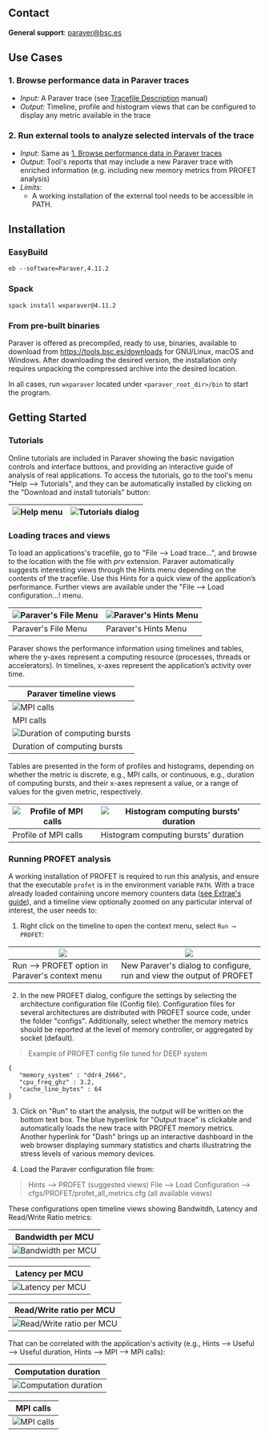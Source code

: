 ## Contact
**General support**: paraver@bsc.es

## Use Cases

### 1. Browse performance data in Paraver traces
* *Input:* A Paraver trace (see [Tracefile Description](https://tools.bsc.es/doc/1370.pdf) manual)
* *Output:* Timeline, profile and histogram views that can be configured to display any metric available in the trace 

### 2. Run external tools to analyze selected intervals of the trace
* *Input*: Same as [1. Browse performance data in Paraver traces](#1-Browse-performance-data-in-Paraver-traces)
* *Output*: Tool's reports that may include a new Paraver trace with enriched information (e.g. including new memory metrics from PROFET analysis) 
* *Limits*: 
    * A working installation of the external tool needs to be accessible in PATH.

## Installation
### EasyBuild
```
eb --software=Paraver,4.11.2
```
### Spack
```
spack install wxparaver@4.11.2
```

### From pre-built binaries
Paraver is offered as precompiled, ready to use, binaries, available to download from https://tools.bsc.es/downloads for GNU/Linux, macOS and Windows. After downloading the desired version, the installation only requires unpacking the compressed archive into the desired location.

In all cases, run ```wxparaver``` located under ```<paraver_root_dir>/bin``` to start the program.

## Getting Started
### Tutorials
Online tutorials are included in Paraver showing the basic navigation controls and interface buttons, and providing an interactive guide of analysis of real applications. To access the tutorials, go to the tool's menu "Help ⟶ Tutorials", and they can be automatically installed by clicking on the "Download and install tutorials" button:

| ![Help menu](images/menubar_help.png "Help menu") | ![Tutorials dialog](images/tutorials_dialog.png "Tutorials dialog") |
| -------- | -------- | 

### Loading traces and views 

To load an applications's tracefile, go to "File ⟶ Load trace...", and browse to the location with the file with *prv* extension. Paraver automatically suggests interesting views through the Hints menu depending on the contents of the tracefile. Use this Hints for a quick view of the application’s performance. Further views are available under the "File ⟶ Load configuration...! menu.

| ![Paraver's File Menu](images/menubar_file.png "Paraver's File Menu") | ![Paraver's Hints Menu](images/menubar_hints.png "Paraver's Hints Menu")
| -------- | -------- | 
| Paraver's File Menu | Paraver's Hints Menu |

Paraver shows the performance information using timelines and tables, where the y-axes represent a computing resource (processes, threads or accelerators). In timelines, x-axes represent the application’s activity over time. 


| Paraver timeline views  |
| - |
| ![MPI calls](images/timeline_mpi_calls.png "MPI calls") |
| MPI calls | 
| ![Duration of computing bursts](images/timeline_useful_duration.png "Duration of computing bursts") |
| Duration of computing bursts | 

Tables are presented in the form of profiles and histograms, depending on whether the metric is discrete, e.g., MPI calls, or continuous, e.g., duration of computing bursts, and their x-axes represent a value, or a range of values for the given metric, respectively.

| ![Profile of MPI calls](images/profile_mpi_calls.png "Profile of MPI calls") | ![Histogram computing bursts' duration](images/histogram_useful_duration.png "Histogram computing bursts' duration") |
| - | - |
| Profile of MPI calls  | Histogram computing bursts' duration |

### Running PROFET analysis 

A working installation of PROFET is required to run this analysis, and ensure that the executable ```profet``` is in the environment variable ```PATH```.
With a trace already loaded containing uncore memory counters data ([see Extrae's guide](https://github.com/bsc-performance-tools/extrae/blob/master/README-DEEP.md#Obtaining-traces-with-optional-data-for-PROFET)), and a timeline view optionally zoomed on any particular interval of interest, the user needs to:

1. Right click on the timeline to open the context menu, select ```Run ⟶ PROFET```: 

| ![](images/contextmenu_run_profet.png) | ![](images/run_profet_dialog.png) |
| - | - |
| Run ⟶ PROFET option in Paraver's context menu | New Paraver's dialog to configure, run and view the output of PROFET | 
2. In the new PROFET dialog, configure the settings by selecting the architecture configuration file (Config file). Configuration files for several architectures are distributed with PROFET source code, under the folder "configs". Additionally, select whether the memory metrics should be reported at the level of memory controller, or aggregated by socket (default).

> Example of PROFET config file tuned for DEEP system  
 ```
 {
    "memory_system" : "ddr4_2666",
    "cpu_freq_ghz" : 3.2,
    "cache_line_bytes" : 64
 } 
 ``` 

3. Click on "Run" to start the analysis, the output will be written on the bottom text box. The blue hyperlink for "Output trace" is clickable and automatically loads the new trace with PROFET memory metrics. Another hyperlink for "Dash" brings up an interactive dashboard in the web browser displaying summary statistics and charts illustratring the stress levels of various memory devices.

4. Load the Paraver configuration file from:

> Hints ⟶ PROFET (suggested views)
> File ⟶ Load Configuration ⟶ cfgs/PROFET/profet_all_metrics.cfg (all available views)

These configurations open timeline views showing Bandwitdh, Latency and Read/Write Ratio metrics:

| Bandwidth per MCU |
| -------- | 
| ![Bandwidth per MCU](images/timeline_bandwidth.png "Bandwidth per MCU") |

| Latency per MCU |
| -------- | 
| ![Latency per MCU](images/timeline_latency.png "Latency per MCU") |

| Read/Write ratio per MCU |
| -------- | 
| ![Read/Write ratio per MCU](images/timeline_write_ratio.png "Read/Write ratio per MCU") |

That can be correlated with the application's activity (e.g., Hints ⟶ Useful ⟶ Useful duration, Hints ⟶ MPI ⟶ MPI calls):

| Computation duration |
| -------- | 
| ![Computation duration](images/timeline_useful_duration_zoom.png "Computation duration") |

| MPI calls |
| -------- | 
| ![MPI calls](images/timeline_mpi_calls_zoom.png "MPI calls") |

